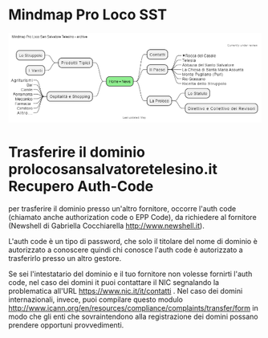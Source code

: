 # Mindmap Pro Loco SST
![minmap](./img/proloco-sst-archive.drawio.png)

# Trasferire il dominio prolocosansalvatoretelesino.it Recupero Auth-Code

per trasferire il dominio presso un'altro fornitore, occorre l'auth code (chiamato anche authorization code o EPP Code), da richiedere al fornitore (Newshell di Gabriella Cocchiarella http://www.newshell.it). 

L'auth code è un tipo di password, che solo il titolare del nome di dominio è autorizzato a conoscere quindi chi conosce l'auth code è autorizzato a trasferirlo presso un altro gestore.

Se sei l'intestatario del dominio e il tuo fornitore non volesse fornirti l'auth code, nel caso dei domini it puoi contattare il NIC segnalando la problematica all'URL https://www.nic.it/it/contatti .
Nel caso dei domini internazionali, invece, puoi compilare questo modulo http://www.icann.org/en/resources/compliance/complaints/transfer/form in modo che gli enti che sovraintendono alla registrazione dei domini possano prendere opportuni provvedimenti. 
